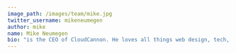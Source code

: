 ```yaml
---
image_path: /images/team/mike.jpg
twitter_username: mikeneumegen
author: mike
name: Mike Neumegen
bio: "is the CEO of CloudCannon. He loves all things web design, tech, photography and music."
---
```

